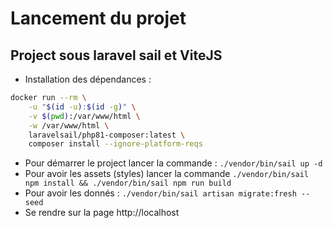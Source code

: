# Lancement du projet

## Project sous laravel sail et ViteJS

* Installation des dépendances : 
```bash
docker run --rm \
    -u "$(id -u):$(id -g)" \
    -v $(pwd):/var/www/html \
    -w /var/www/html \
    laravelsail/php81-composer:latest \
    composer install --ignore-platform-reqs
```
* Pour démarrer le project lancer la commande : `./vendor/bin/sail up -d`
* Pour avoir les assets (styles) lancer la commande `./vendor/bin/sail npm install && ./vendor/bin/sail npm run build`
* Pour avoir les donnés : `./vendor/bin/sail artisan migrate:fresh --seed`
* Se rendre sur la page http://localhost
